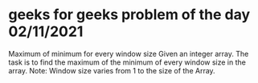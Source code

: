 # geeks for geeks problem of the day 02/11/2021
Maximum of minimum for every window size 
Given an integer array. The task is to find the maximum of the minimum of every window size in the array.
Note: Window size varies from 1 to the size of the Array.
